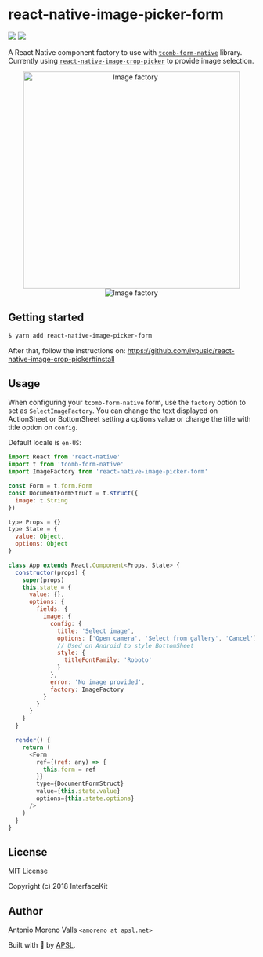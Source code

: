 # react-native-image-picker-form

<p>
<img src="https://img.shields.io/npm/dm/react-native-image-picker-form.svg" />
<img src="https://img.shields.io/npm/dt/react-native-image-picker-form.svg" />
</p>

A React Native component factory to use with [`tcomb-form-native`](https://github.com/gcanti/tcomb-form-native) library. Currently using [`react-native-image-crop-picker`](https://github.com/ivpusic/react-native-image-crop-picker) to provide image selection.

<p align="center">
<img src="./ios.gif" alt="Image factory" width="442">
<img src="./android.gif" alt="Image factory">
</p>

## Getting started

```sh
$ yarn add react-native-image-picker-form
```

After that, follow the instructions on: https://github.com/ivpusic/react-native-image-crop-picker#install

## Usage

When configuring your `tcomb-form-native` form, use the `factory` option to set as `SelectImageFactory`.
You can change the text displayed on ActionSheet or BottomSheet setting a options value or change the title with title option on `config`.

Default locale is `en-US`:

```js
import React from 'react-native'
import t from 'tcomb-form-native'
import ImageFactory from 'react-native-image-picker-form'

const Form = t.form.Form
const DocumentFormStruct = t.struct({
  image: t.String
})

type Props = {}
type State = {
  value: Object,
  options: Object
}

class App extends React.Component<Props, State> {
  constructor(props) {
    super(props)
    this.state = {
      value: {},
      options: {
        fields: {
          image: {
            config: {
              title: 'Select image',
              options: ['Open camera', 'Select from gallery', 'Cancel']
              // Used on Android to style BottomSheet
              style: {
                titleFontFamily: 'Roboto'
              }
            },
            error: 'No image provided',
            factory: ImageFactory
          }
        }
      }
    }
  }

  render() {
    return (
      <Form
        ref={(ref: any) => {
          this.form = ref
        }}
        type={DocumentFormStruct}
        value={this.state.value}
        options={this.state.options}
      />
    )
  }
}
```

## License

MIT License

Copyright (c) 2018 InterfaceKit

## Author

Antonio Moreno Valls `<amoreno at apsl.net>`

Built with 💛 by [APSL](https://github.com/apsl).
